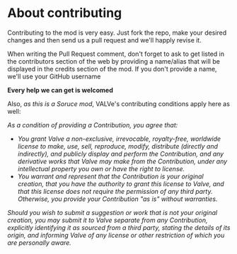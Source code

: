# About contributing
Contributing to the mod is very easy. Just fork the repo, make your desired changes
and then send us a pull request and we'll happly revise it.


When writing the Pull Request comment, don't forget to ask to get listed in the contributors section of the web by providing a name/alias that will be displayed in the credits section of the mod. If you don't provide a name, we'll use your GitHub username

**Every help we can get is welcomed**


Also, *as this is a Soruce mod*, VALVe's contributing conditions apply here as well:


*As a condition of providing a Contribution, you agree that:* 
- *You grant Valve a non-exclusive, irrevocable, royalty-free, worldwide license
to make, use, sell, reproduce, modify, distribute (directly and indirectly),
and publicly display and perform the Contribution, and any derivative works
that Valve may make from the Contribution, under any intellectual property you
own or have the right to license.* 
- *You warrant and represent that the Contribution is your original creation,
that you have the authority to grant this license to Valve, and that this
license does not require the permission of any third party.  Otherwise, you
provide your Contribution "as is" without warranties.*

*Should you wish to submit a suggestion or work that is not your original
creation, you may submit it to Valve separate from any Contribution,
explicitly identifying it as sourced from a third party, stating the details
of its origin, and informing Valve of any license or other restriction of
which you are personally aware.*
